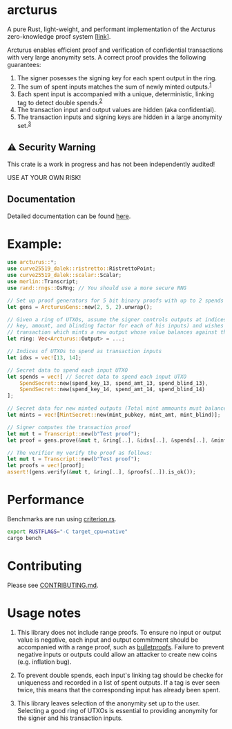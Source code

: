 # arcturus

A pure Rust, light-weight, and performant implementation of the Arcturus zero-knowledge
proof system [[link][arcturus-paper]].

Arcturus enables efficient proof and verification of confidential transactions with very large
anonymity sets. A correct proof provides the following guarantees:
1) The signer posesses the signing key for each spent output in the ring.
1) The sum of spent inputs matches the sum of newly minted outputs.<sup>[1](#usage-notes)</sup>
1) Each spent input is accompanied with a unique, deterministic, linking tag to detect double
   spends.<sup>[2](#usage-notes)</sup>
1) The transaction input and output values are hidden (aka confidential).
1) The transaction inputs and signing keys are hidden in a large anonymity set.<sup>[3](#usage-notes)</sup>

## ⚠️  Security Warning
This crate is a work in progress and has not been independently audited!

USE AT YOUR OWN RISK!

## Documentation
Detailed documentation can be found [here][docs-external].

# Example:
```rust
use arcturus::*;
use curve25519_dalek::ristretto::RistrettoPoint;
use curve25519_dalek::scalar::Scalar;
use merlin::Transcript;
use rand::rngs::OsRng; // You should use a more secure RNG

// Set up proof generators for 5 bit binary proofs with up to 2 spends in a proof.
let gens = ArcturusGens::new(2, 5, 2).unwrap();

// Given a ring of UTXOs, assume the signer controls outputs at indices 13 & 14 (signer knows spend
// key, amount, and blinding factor for each of his inputs) and wishes to spend those inputs in a
// transaction which mints a new output whose value balances against the inputs:
let ring: Vec<Arcturus::Output> = ...;

// Indices of UTXOs to spend as transaction inputs
let idxs = vec![13, 14];

// Secret data to spend each input UTXO
let spends = vec![ // Secret data to spend each input UTXO
    SpendSecret::new(spend_key_13, spend_amt_13, spend_blind_13),
    SpendSecret::new(spend_key_14, spend_amt_14, spend_blind_14)
];

// Secret data for new minted outputs (Total mint ammounts must balance total input ammounts).
let mints = vec![MintSecret::new(mint_pubkey, mint_amt, mint_blind)];

// Signer computes the transaction proof
let mut t = Transcript::new(b"Test proof");
let proof = gens.prove(&mut t, &ring[..], &idxs[..], &spends[..], &mints[..]).unwrap();

// The verifier my verify the proof as follows:
let mut t = Transcript::new(b"Test proof");
let proofs = vec![proof];
assert!(gens.verify(&mut t, &ring[..], &proofs[..]).is_ok());
```

# Performance
Benchmarks are run using [criterion.rs][criterion-crate].
```sh
export RUSTFLAGS="-C target_cpu=native"
cargo bench
```

# Contributing
Please see [CONTRIBUTING.md][contributing].

# Usage notes
1) This library does not include range proofs. To ensure no input or output value is
negative, each input and output commitment should be accompanied with a range proof, such as
[bulletproofs][bulletproofs-crate]. Failure to prevent negative inputs or outputs
could allow an attacker to create new coins (e.g. inflation bug).

2) To prevent double spends, each input's linking tag should be checke for uniqueness and
recorded in a list of spent outputs. If a tag is ever seen twice, this means that the
corresponding input has already been spent.

3) This library leaves selection of the anonymity set up to the user. Selecting a good
ring of UTXOs is essential to providing anonymity for the signer and his transaction inputs.


[arcturus-paper]: https://eprint.iacr.org/2020/312
[docs-external]: https://docs.rs/arcturus
[bulletproofs-crate]: https://crates.io/crates/bulletproofs
[criterion-crate]: https://crates.io/crates/criterion
[contributing]: https://github.com/cargodog/arcturus/blob/master/CONTRIBUTING.md
